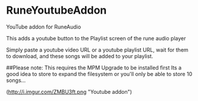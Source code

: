 # RuneYoutubeAddon
YouTube addon for RuneAudio

This adds a youtube button to the Playlist screen of the rune audio player

Simply paste a youtube video URL or a youtube playlist URL, wait for them to download, and these songs will be added to your playlist.


##Please note:
This requires the MPM Upgrade to be installed first
Its a good idea to store to expand the filesystem or you'll only be able to store 10 songs...

(http://i.imgur.com/ZMBU3ft.png "Youtube addon")
